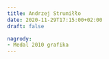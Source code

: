 ```yaml
---
title: Andrzej Strumiłło
date: 2020-11-29T17:15:00+02:00
draft: false

nagrody:
- Medal 2010 grafika
---
```

